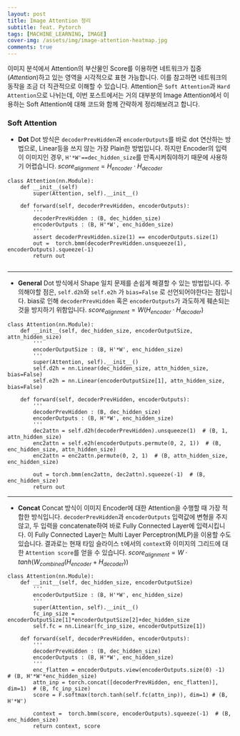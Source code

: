 ```yaml
---
layout: post
title: Image Attention 정리
subtitle: feat. Pytorch
tags: [MACHINE_LEARNING, IMAGE]
cover-img: /assets/img/image-attention-heatmap.jpg
comments: true
---
```


이미지 분석에서 Attention의 부산물인 Score를 이용하면 네트워크가 집중(_Attention_)하고 있는 영역을 시각적으로 표현 가능합니다. 이를 참고하면 네트워크의 동작을 조금 더 직관적으로 이해할 수 있습니다. Attention은 `Soft Attention`과 `Hard Attention`으로 나뉘는데, 이번 포스트에서는 거의 대부분의 Image Attention에서 이용하는 Soft Attention에 대해 코드와 함께 간략하게 정리해보려고 합니다.

### Soft Attention
- **Dot**
Dot 방식은 `decoderPrevHidden`과 `encoderOutputs`를 바로 dot 연산하는 방법으로, Linear등을 쓰지 않는 가장 Plain한 방법입니다. 하지만 Encoder의 입력이 이미지인 경우, `H'*W'==dec_hidden_size`를 만족시켜줘야하기 때문에 사용하기 어렵습니다.
$score_{alignment} = H_{encoder} \cdot H_{decoder}$
```
class Attention(nn.Module):
	def __init__(self)
		super(Attention, self).__init__()
	
	def forward(self, decoderPrevHidden, encoderOutputs):
		'''
		decoderPrevHidden : (B, dec_hidden_size)
		encoderOutputs : (B, H'*W', enc_hidden_size)
		'''
		assert decoderPrevHidden.size(1) == encoderOutputs.size(1)
		out =  torch.bmm(decoderPrevHidden.unsqueeze(1), encoderOutputs).squeeze(-1)
		return out
	
```

---
- **General**
Dot 방식에서 Shape 일치 문제를 손쉽게 해결할 수 있는 방법입니다. 주의해야할 점은, `self.d2h`와 `self.e2h` 가 `bias=False` 로 선언되어야한다는 점입니다. bias로 인해 `decoderPrevHidden` 혹은 `encoderOutputs`가 과도하게 훼손되는 것을 방지하기 위함입니다.
$score_{alignment} =W( H_{encoder} \cdot H_{decoder})$
```
class Attention(nn.Module):
	def __init__(self, dec_hidden_size, encoderOutputSize, attn_hidden_size)
		'''
		encoderOutputSize : (B, H'*W', enc_hidden_size)
		'''
		super(Attention, self).__init__()
		self.d2h = nn.Linear(dec_hidden_size, attn_hidden_size, bias=False)
		self.e2h = nn.Linear(encoderOutputSize[1], attn_hidden_size, bias=False)
	
	def forward(self, decoderPrevHidden, encoderOutputs):
		'''
		decoderPrevHidden : (B, dec_hidden_size)
		encoderOutputs : (B, H'*W', enc_hidden_size)
		'''
		dec2attn = self.d2h(decoderPrevHidden).unsqueeze(1)  # (B, 1, attn_hidden_size)
		enc2attn = self.e2h(encoderOutputs.permute(0, 2, 1))  # (B, enc_hidden_size, attn_hidden_size)
		enc2attn = enc2attn.permute(0, 2, 1)  # (B, attn_hidden_size, enc_hidden_size)
		
		out = torch.bmm(enc2attn, dec2attn).squeeze(-1)  # (B, enc_hidden_size)
		return out
```  
---
- **Concat**
Concat 방식이 이미지 Encoder에 대한 Attention을 수행할 때 가장 적합한 방식입니다. `decoderPrevHidden`과 `encoderOutputs` 입력값에 변형을 주지 않고, 두 입력을 concatenate하여 바로 Fully Connected Layer에 입력시킵니다. 이 Fully Connected Layer는  Multi Layer Perceptron(MLP)을 이용할 수도 있습니다. 결과로는 현재 타임 슬라이스 `t`에서의 `context`와 이미지의 그리드에 대한 `Attention score`를 얻을 수 있습니다.
$score_{alignment} = W \cdot tanh(W_{combined}(H_{encoder} + H_{decoder}))$
```
class Attention(nn.Module):
	def __init__(self, dec_hidden_size, encoderOutputSize)
		'''
		encoderOutputSize : (B, H'*W', enc_hidden_size)
		'''
		super(Attention, self).__init__()
		fc_inp_size = encoderOutputSize[1]*encoderOutputSize[2]+dec_hidden_size
		self.fc = nn.Linear(fc_inp_size, encoderOutputSize[1])
	
	def forward(self, decoderPrevHidden, encoderOutputs):
		'''
		decoderPrevHidden : (B, dec_hidden_size)
		encoderOutputs : (B, H'*W', enc_hidden_size)
		'''
		enc_flatten = encoderOutputs.view(encoderOutputs.size(0) -1)  # (B, H'*W'*enc_hidden_size)
		attn_inp = torch.concat([decoderPrevHidden, enc_flatten)], dim=1)  # (B, fc_inp_size)
		score = F.softmax(torch.tanh(self.fc(attn_inp)), dim=1) # (B, H'*W')
		
		context =  torch.bmm(score, encoderOutputs).squeeze(-1)  # (B, enc_hidden_size)
		return context, score
```